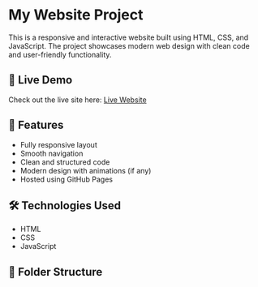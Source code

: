 # My Website Project

This is a responsive and interactive website built using HTML, CSS, and JavaScript. The project showcases modern web design with clean code and user-friendly functionality.

## 🔗 Live Demo

Check out the live site here: [Live Website](https://maimunabdi.github.io/website-/)

## 🚀 Features

- Fully responsive layout
- Smooth navigation
- Clean and structured code
- Modern design with animations (if any)
- Hosted using GitHub Pages

## 🛠️ Technologies Used

- HTML
- CSS
- JavaScript

## 📁 Folder Structure

